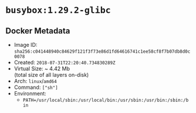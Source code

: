 # `busybox:1.29.2-glibc`

## Docker Metadata

- Image ID: `sha256:c041448940c84629f121f3f73e86d1fd64616741c1ee58cf8f7b07db8d0c0078`
- Created: `2018-07-31T22:20:40.734830289Z`
- Virtual Size: ~ 4.42 Mb  
  (total size of all layers on-disk)
- Arch: `linux`/`amd64`
- Command: `["sh"]`
- Environment:
  - `PATH=/usr/local/sbin:/usr/local/bin:/usr/sbin:/usr/bin:/sbin:/bin`
